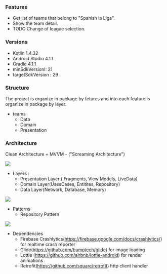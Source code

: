 ### Features

- Get list of teams that belong to "Spanish la Liga".
- Show the team detail.
- TODO Change of league selection.

### Versions

- Kotlin 1.4.32
- Android Studio 4.1.1
- Gradle 4.1.1
- minSdkVersionI: 21
- targetSdkVersion : 29

### Structure

The project is organize in package by fetures and into each feature is organize in package by layer.

- teams
	 - Data
	 - Domain
	 - Presentation

### Architecture 

Clean Architecture + MVVM - ("Screaming Architecture")

![](https://external-content.duckduckgo.com/iu/?u=https%3A%2F%2Fcdn.journaldev.com%2Fwp-content%2Fuploads%2F2018%2F04%2Fandroid-mvvm-pattern.png&f=1&nofb=1)

- Layers :
	- Presentation Layer ( Fragments, View Models, LiveData)
	- Domain Layer(UsesCases, Entitites, Repository)
	- Data Layer(Network, Database, Memory)

![](https://external-content.duckduckgo.com/iu/?u=https%3A%2F%2Fi.imgur.com%2FtJxzrx2.png&f=1&nofb=1)


- Patterns
	- Repository Pattern

![](https://external-content.duckduckgo.com/iu/?u=https%3A%2F%2Fmiro.medium.com%2Fmax%2F2260%2F1*xxr1Idc8UoNELOzqXcJnag.png&f=1&nofb=1)



- Dependencies
	- Firebase Crashlytics(https://firebase.google.com/docs/crashlytics/) for realtime crash reporter
	- Glide(https://github.com/bumptech/glide) for image loading
	- Lottie (https://github.com/airbnb/lottie-android) for render animations
	- Retrofit(https://github.com/square/retrofit) http client handler
